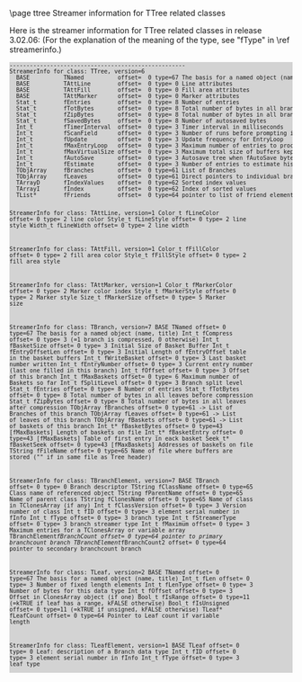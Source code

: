 \page ttree Streamer information for TTree related classes


Here is the streamer information for TTree related classes in release 3.02.06:
(For the explanation of the meaning of the type, see "fType" in \ref streamerinfo.)

<div style="background-color: lightgrey; font-size: small;"><pre>
----------------------------------------------------
StreamerInfo for class: TTree, version=6
  BASE          TNamed          offset=  0 type=67 The basis for a named object (name, title)
  BASE          TAttLine        offset=  0 type= 0 Line attributes
  BASE          TAttFill        offset=  0 type= 0 Fill area attributes
  BASE          TAttMarker      offset=  0 type= 0 Marker attributes
  Stat_t        fEntries        offset=  0 type= 8 Number of entries
  Stat_t        fTotBytes       offset=  0 type= 8 Total number of bytes in all branches before compression
  Stat_t        fZipBytes       offset=  0 type= 8 Total number of bytes in all branches after compression
  Stat_t        fSavedBytes     offset=  0 type= 8 Number of autosaved bytes
  Int_t         fTimerInterval  offset=  0 type= 3 Timer interval in milliseconds
  Int_t         fScanField      offset=  0 type= 3 Number of runs before prompting in Scan
  Int_t         fUpdate         offset=  0 type= 3 Update frequency for EntryLoop
  Int_t         fMaxEntryLoop   offset=  0 type= 3 Maximum number of entries to process
  Int_t         fMaxVirtualSize offset=  0 type= 3 Maximum total size of buffers kept in memory
  Int_t         fAutoSave       offset=  0 type= 3 Autosave tree when fAutoSave bytes produced
  Int_t         fEstimate       offset=  0 type= 3 Number of entries to estimate histogram limits
  TObjArray     fBranches       offset=  0 type=61 List of Branches
  TObjArray     fLeaves         offset=  0 type=61 Direct pointers to individual branch leaves
  TArrayD       fIndexValues    offset=  0 type=62 Sorted index values
  TArrayI       fIndex          offset=  0 type=62 Index of sorted values
  TList*        fFriends        offset=  0 type=64 pointer to list of friend elements

StreamerInfo for class: TAttLine, version=1
  Color_t       fLineColor      offset=  0 type= 2 line color
  Style_t       fLineStyle      offset=  0 type= 2 line style
  Width_t       fLineWidth      offset=  0 type= 2 line width

StreamerInfo for class: TAttFill, version=1
  Color_t       fFillColor      offset=  0 type= 2 fill area color
  Style_t       fFillStyle      offset=  0 type= 2 fill area style

StreamerInfo for class: TAttMarker, version=1
  Color_t       fMarkerColor    offset=  0 type= 2 Marker color index
  Style_t       fMarkerStyle    offset=  0 type= 2 Marker style
  Size_t        fMarkerSize     offset=  0 type= 5 Marker size

StreamerInfo for class: TBranch, version=7
  BASE          TNamed          offset=  0 type=67 The basis for a named object (name, title)
  Int_t         fCompress       offset=  0 type= 3 (=1 branch is compressed, 0 otherwise)
  Int_t         fBasketSize     offset=  0 type= 3 Initial Size of  Basket Buffer
  Int_t         fEntryOffsetLen offset=  0 type= 3 Initial Length of fEntryOffset table in the basket buffers
  Int_t         fWriteBasket    offset=  0 type= 3 Last basket number written
  Int_t         fEntryNumber    offset=  0 type= 3 Current entry number (last one filled in this branch)
  Int_t         fOffset         offset=  0 type= 3 Offset of this branch
  Int_t         fMaxBaskets     offset=  0 type= 6 Maximum number of Baskets so far
  Int_t         fSplitLevel     offset=  0 type= 3 Branch split level
  Stat_t        fEntries        offset=  0 type= 8 Number of entries
  Stat_t        fTotBytes       offset=  0 type= 8 Total number of bytes in all leaves before compression
  Stat_t        fZipBytes       offset=  0 type= 8 Total number of bytes in all leaves after compression
  TObjArray     fBranches       offset=  0 type=61 -> List of Branches of this branch
  TObjArray     fLeaves         offset=  0 type=61 -> List of leaves of this branch
  TObjArray     fBaskets        offset=  0 type=61 -> List of baskets of this branch
  Int_t*        fBasketBytes    offset=  0 type=43 [fMaxBaskets] Length of baskets on file
  Int_t*        fBasketEntry    offset=  0 type=43 [fMaxBaskets] Table of first entry in eack basket
  Seek_t*       fBasketSeek     offset=  0 type=43 [fMaxBaskets] Addresses of baskets on file
  TString       fFileName       offset=  0 type=65 Name of file where buffers are stored ("" if in same file as Tree header)

StreamerInfo for class: TBranchElement, version=7
  BASE          TBranch         offset=  0 type= 0 Branch descriptor
  TString       fClassName      offset=  0 type=65 Class name of referenced object
  TString       fParentName     offset=  0 type=65 Name of parent class
  TString       fClonesName     offset=  0 type=65 Name of class in TClonesArray (if any)
  Int_t         fClassVersion   offset=  0 type= 3 Version number of class
  Int_t         fID             offset=  0 type= 3 element serial number in fInfo
  Int_t         fType           offset=  0 type= 3 branch type
  Int_t         fStreamerType   offset=  0 type= 3 branch streamer type
  Int_t         fMaximum        offset=  0 type= 3 Maximum entries for a TClonesArray or variable array
  TBranchElement*fBranchCount    offset=  0 type=64 pointer to primary branchcount branch
  TBranchElement*fBranchCount2   offset=  0 type=64 pointer to secondary branchcount branch

StreamerInfo for class: TLeaf, version=2
  BASE          TNamed          offset=  0 type=67 The basis for a named object (name, title)
  Int_t         fLen            offset=  0 type= 3 Number of fixed length elements
  Int_t         fLenType        offset=  0 type= 3 Number of bytes for this data type
  Int_t         fOffset         offset=  0 type= 3 Offset in ClonesArray object (if one)
  Bool_t        fIsRange        offset=  0 type=11 (=kTRUE if leaf has a range, kFALSE otherwise)
  Bool_t        fIsUnsigned     offset=  0 type=11 (=kTRUE if unsigned, kFALSE otherwise)
  TLeaf*        fLeafCount      offset=  0 type=64 Pointer to Leaf count if variable length

StreamerInfo for class: TLeafElement, version=1
  BASE          TLeaf           offset=  0 type= 0 Leaf: description of a Branch data type
  Int_t         fID             offset=  0 type= 3 element serial number in fInfo
  Int_t         fType           offset=  0 type= 3 leaf type
</pre></div>
